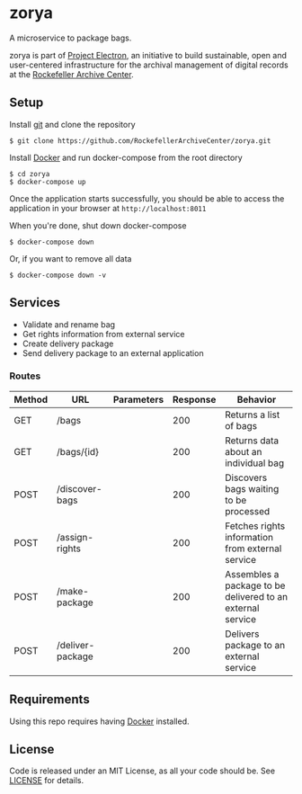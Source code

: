 # zorya
A microservice to package bags.

zorya is part of [Project Electron](https://github.com/RockefellerArchiveCenter/project_electron), an initiative to build sustainable, open and user-centered infrastructure for the archival management of digital records at the [Rockefeller Archive Center](http://rockarch.org/).

## Setup

Install [git](https://git-scm.com/) and clone the repository

    $ git clone https://github.com/RockefellerArchiveCenter/zorya.git

Install [Docker](https://store.docker.com/search?type=edition&offering=community) and run docker-compose from the root directory

    $ cd zorya
    $ docker-compose up

Once the application starts successfully, you should be able to access the application in your browser at `http://localhost:8011`

When you're done, shut down docker-compose

    $ docker-compose down

Or, if you want to remove all data

    $ docker-compose down -v

## Services

* Validate and rename bag
* Get rights information from external service
* Create delivery package
* Send delivery package to an external application

### Routes


| Method | URL | Parameters | Response  | Behavior  |
|--------|-----|---|---|---|
|GET|/bags| |200|Returns a list of bags|
|GET|/bags/{id}| |200|Returns data about an individual bag|
|POST|/discover-bags| |200|Discovers bags waiting to be processed|
|POST|/assign-rights| |200|Fetches rights information from external service|
|POST|/make-package| |200|Assembles a package to be delivered to an external service|
|POST|/deliver-package| |200|Delivers package to an external service|


## Requirements

Using this repo requires having [Docker](https://store.docker.com/search?type=edition&offering=community) installed.

## License

Code is released under an MIT License, as all your code should be. See [LICENSE](LICENSE) for details.

